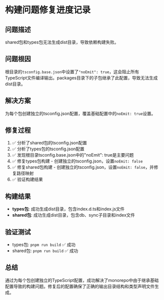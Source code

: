 # 构建问题修复进度记录

## 问题描述
shared包和types包无法生成dist目录，导致依赖构建失败。

## 问题根因
根目录的`tsconfig.base.json`中设置了`"noEmit": true`，这会阻止所有TypeScript文件编译输出。packages目录下的子包继承了此配置，导致无法生成dist目录。

## 解决方案
为每个包创建独立的tsconfig.json配置，覆盖基础配置中的`noEmit: true`设置。

## 修复过程
1. ✅ 分析了shared包的tsconfig.json配置
2. ✅ 分析了types包的tsconfig.json配置
3. ✅ 发现根目录tsconfig.base.json中的"noEmit": true是主要问题
4. ✅ 修复types包构建 - 创建独立的tsconfig.json，设置`noEmit: false`
5. ✅ 修复shared包构建 - 创建独立的tsconfig.json，设置`noEmit: false`，并修复路径映射
6. ✅ 验证构建结果

## 构建结果
- **types包**: 成功生成dist目录，包含index.d.ts和index.js文件
- **shared包**: 成功生成dist目录，包含db、sync子目录和index文件

## 验证测试
- types包: `pnpm run build` ✅ 成功
- shared包: `pnpm run build` ✅ 成功

## 总结
通过为每个包创建独立的TypeScript配置，成功解决了monorepo中由于继承基础配置导致的构建问题。修复后的配置确保了正确的输出目录结构和类型声明文件生成。